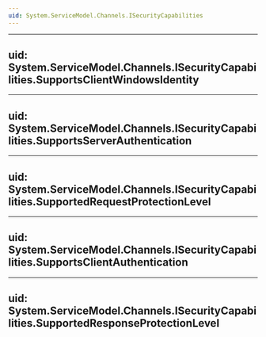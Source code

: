 ```yaml
---
uid: System.ServiceModel.Channels.ISecurityCapabilities
---
```


---
uid: System.ServiceModel.Channels.ISecurityCapabilities.SupportsClientWindowsIdentity
---

---
uid: System.ServiceModel.Channels.ISecurityCapabilities.SupportsServerAuthentication
---

---
uid: System.ServiceModel.Channels.ISecurityCapabilities.SupportedRequestProtectionLevel
---

---
uid: System.ServiceModel.Channels.ISecurityCapabilities.SupportsClientAuthentication
---

---
uid: System.ServiceModel.Channels.ISecurityCapabilities.SupportedResponseProtectionLevel
---
